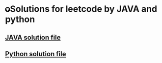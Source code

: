 # <svg xmlns="http://www.w3.org/2000/svg" viewBox="0 0 16 16" width="16" height="16"><path d="M11 5h1v1.146a1 1 0 01-.629.928L11 7.223V5zM5 7.223l-.371-.149A1 1 0 014 6.146V5h1v2.223z"></path><path fill-rule="evenodd" d="M8 16A8 8 0 108 0a8 8 0 000 16zM3 5a1 1 0 011-1h8a1 1 0 011 1v1.146a2 2 0 01-1.257 1.857l-.865.346a3.005 3.005 0 01-2.294 2.094C8.78 11.405 9.342 12 10.5 12a.5.5 0 010 1h-5a.5.5 0 010-1h.002c1.156 0 1.718-.596 1.914-1.557A3.005 3.005 0 015.122 8.35l-.865-.346A2 2 0 013 6.146V5z"></path></svg>Solutions for leetcode by JAVA and python
## [JAVA solution file](https://github.com/shou0228/leetcode-practce/tree/main/java)
## [Python solution file](https://github.com/shou0228/leetcode-practce/tree/main/python)
